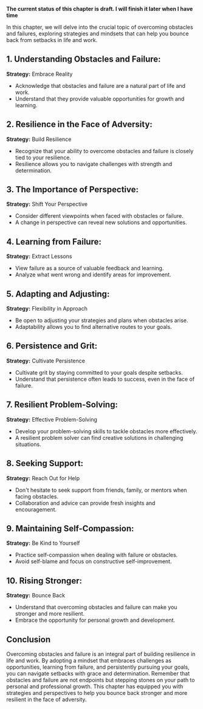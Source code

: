**The current status of this chapter is draft. I will finish it later when I have time**

In this chapter, we will delve into the crucial topic of overcoming obstacles and failures, exploring strategies and mindsets that can help you bounce back from setbacks in life and work.

**1. Understanding Obstacles and Failure:**
-------------------------------------------

**Strategy:** Embrace Reality

* Acknowledge that obstacles and failure are a natural part of life and work.
* Understand that they provide valuable opportunities for growth and learning.

**2. Resilience in the Face of Adversity:**
-------------------------------------------

**Strategy:** Build Resilience

* Recognize that your ability to overcome obstacles and failure is closely tied to your resilience.
* Resilience allows you to navigate challenges with strength and determination.

**3. The Importance of Perspective:**
-------------------------------------

**Strategy:** Shift Your Perspective

* Consider different viewpoints when faced with obstacles or failure.
* A change in perspective can reveal new solutions and opportunities.

**4. Learning from Failure:**
-----------------------------

**Strategy:** Extract Lessons

* View failure as a source of valuable feedback and learning.
* Analyze what went wrong and identify areas for improvement.

**5. Adapting and Adjusting:**
------------------------------

**Strategy:** Flexibility in Approach

* Be open to adjusting your strategies and plans when obstacles arise.
* Adaptability allows you to find alternative routes to your goals.

**6. Persistence and Grit:**
----------------------------

**Strategy:** Cultivate Persistence

* Cultivate grit by staying committed to your goals despite setbacks.
* Understand that persistence often leads to success, even in the face of failure.

**7. Resilient Problem-Solving:**
---------------------------------

**Strategy:** Effective Problem-Solving

* Develop your problem-solving skills to tackle obstacles more effectively.
* A resilient problem solver can find creative solutions in challenging situations.

**8. Seeking Support:**
-----------------------

**Strategy:** Reach Out for Help

* Don't hesitate to seek support from friends, family, or mentors when facing obstacles.
* Collaboration and advice can provide fresh insights and encouragement.

**9. Maintaining Self-Compassion:**
-----------------------------------

**Strategy:** Be Kind to Yourself

* Practice self-compassion when dealing with failure or obstacles.
* Avoid self-blame and focus on constructive self-improvement.

**10. Rising Stronger:**
------------------------

**Strategy:** Bounce Back

* Understand that overcoming obstacles and failure can make you stronger and more resilient.
* Embrace the opportunity for personal growth and development.

**Conclusion**
--------------

Overcoming obstacles and failure is an integral part of building resilience in life and work. By adopting a mindset that embraces challenges as opportunities, learning from failure, and persistently pursuing your goals, you can navigate setbacks with grace and determination. Remember that obstacles and failure are not endpoints but stepping stones on your path to personal and professional growth. This chapter has equipped you with strategies and perspectives to help you bounce back stronger and more resilient in the face of adversity.
